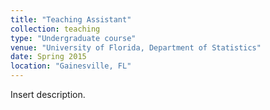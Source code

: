 ```yaml
---
title: "Teaching Assistant"
collection: teaching
type: "Undergraduate course"
venue: "University of Florida, Department of Statistics"
date: Spring 2015
location: "Gainesville, FL"
---
```


Insert description.
